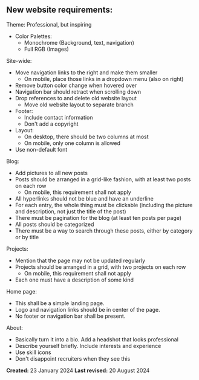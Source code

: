 ## New website requirements:

Theme: Professional, but inspiring
  * Color Palettes:
    * Monochrome (Background, text, navigation)
    * Full RGB (Images)

Site-wide:
  * Move navigation links to the right and make them smaller
    * On mobile, place those links in a dropdown menu (also on right)
  * Remove button color change when hovered over
  * Navigation bar should retract when scrolling down
  * Drop references to and delete old website layout
    * Move old website layout to separate branch
  * Footer:
    * Include contact information
    * Don't add a copyright
  * Layout:
    * On desktop, there should be two columns at most
    * On mobile, only one column is allowed
  * Use non-default font

Blog:
  * Add pictures to all new posts
  * Posts should be arranged in a grid-like fashion, with at least two posts on each row
    * On mobile, this requirement shall not apply
  * All hyperlinks should not be blue and have an underline
  * For each entry, the whole thing must be clickable (including the picture and description, not just the title of the post)
  * There must be pagination for the blog (at least ten posts per page)
  * All posts should be categorized
  * There must be a way to search through these posts, either by category or by title

Projects:
  * Mention that the page may not be updated regularly
  * Projects should be arranged in a grid, with two projects on each row
    * On mobile, this requirement shall not apply
  * Each one must have a description of some kind

Home page:
  * This shall be a simple landing page.
  * Logo and navigation links should be in center of the page.
  * No footer or navigation bar shall be present.

About:
  * Basically turn it into a bio. Add a headshot that looks professional
  * Describe yourself briefly. Include interests and experience
  * Use skill icons
  * Don't disappoint recruiters when they see this

**Created:** 23 January 2024
**Last revised:** 20 August 2024